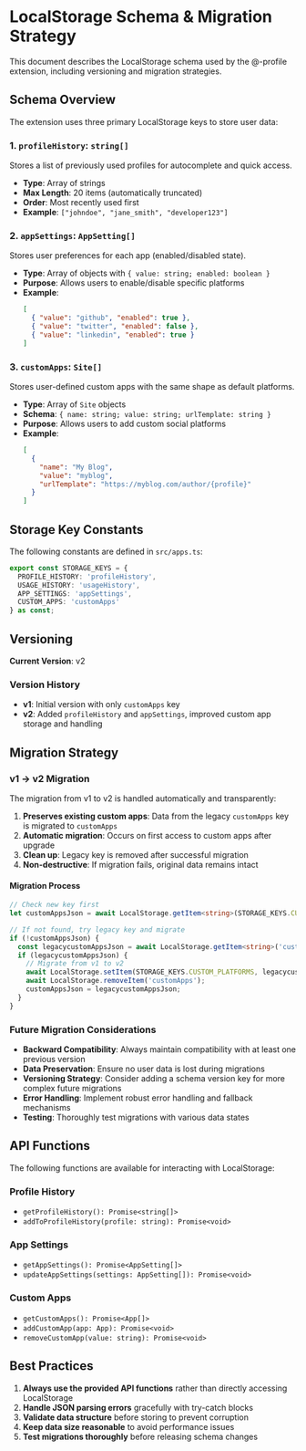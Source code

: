 # LocalStorage Schema & Migration Strategy

This document describes the LocalStorage schema used by the @-profile extension, including versioning and migration strategies.

## Schema Overview

The extension uses three primary LocalStorage keys to store user data:

### 1. `profileHistory`: `string[]`
Stores a list of previously used profiles for autocomplete and quick access.

- **Type**: Array of strings
- **Max Length**: 20 items (automatically truncated)
- **Order**: Most recently used first
- **Example**: `["johndoe", "jane_smith", "developer123"]`

### 2. `appSettings`: `AppSetting[]`
Stores user preferences for each app (enabled/disabled state).

- **Type**: Array of objects with `{ value: string; enabled: boolean }`
- **Purpose**: Allows users to enable/disable specific platforms
- **Example**:
  ```json
  [
    { "value": "github", "enabled": true },
    { "value": "twitter", "enabled": false },
    { "value": "linkedin", "enabled": true }
  ]
  ```

### 3. `customApps`: `Site[]`
Stores user-defined custom apps with the same shape as default platforms.

- **Type**: Array of `Site` objects
- **Schema**: `{ name: string; value: string; urlTemplate: string }`
- **Purpose**: Allows users to add custom social platforms
- **Example**:
  ```json
  [
    {
      "name": "My Blog",
      "value": "myblog",
      "urlTemplate": "https://myblog.com/author/{profile}"
    }
  ]
  ```

## Storage Key Constants

The following constants are defined in `src/apps.ts`:

```typescript
export const STORAGE_KEYS = {
  PROFILE_HISTORY: 'profileHistory',
  USAGE_HISTORY: 'usageHistory',
  APP_SETTINGS: 'appSettings',
  CUSTOM_APPS: 'customApps'
} as const;
```

## Versioning

**Current Version**: v2

### Version History

- **v1**: Initial version with only `customApps` key
- **v2**: Added `profileHistory` and `appSettings`, improved custom app storage and handling

## Migration Strategy

### v1 → v2 Migration

The migration from v1 to v2 is handled automatically and transparently:

1. **Preserves existing custom apps**: Data from the legacy `customApps` key is migrated to `customApps`
2. **Automatic migration**: Occurs on first access to custom apps after upgrade
3. **Clean up**: Legacy key is removed after successful migration
4. **Non-destructive**: If migration fails, original data remains intact

#### Migration Process

```typescript
// Check new key first
let customAppsJson = await LocalStorage.getItem<string>(STORAGE_KEYS.CUSTOM_PLATFORMS);

// If not found, try legacy key and migrate
if (!customAppsJson) {
  const legacycustomAppsJson = await LocalStorage.getItem<string>('customApps');
  if (legacycustomAppsJson) {
    // Migrate from v1 to v2
    await LocalStorage.setItem(STORAGE_KEYS.CUSTOM_PLATFORMS, legacycustomAppsJson);
    await LocalStorage.removeItem('customApps');
    customAppsJson = legacycustomAppsJson;
  }
}
```

### Future Migration Considerations

- **Backward Compatibility**: Always maintain compatibility with at least one previous version
- **Data Preservation**: Ensure no user data is lost during migrations
- **Versioning Strategy**: Consider adding a schema version key for more complex future migrations
- **Error Handling**: Implement robust error handling and fallback mechanisms
- **Testing**: Thoroughly test migrations with various data states

## API Functions

The following functions are available for interacting with LocalStorage:

### Profile History
- `getProfileHistory(): Promise<string[]>`
- `addToProfileHistory(profile: string): Promise<void>`

### App Settings
- `getAppSettings(): Promise<AppSetting[]>`
- `updateAppSettings(settings: AppSetting[]): Promise<void>`

### Custom Apps
- `getCustomApps(): Promise<App[]>`
- `addCustomApp(app: App): Promise<void>`
- `removeCustomApp(value: string): Promise<void>`

## Best Practices

1. **Always use the provided API functions** rather than directly accessing LocalStorage
2. **Handle JSON parsing errors** gracefully with try-catch blocks
3. **Validate data structure** before storing to prevent corruption
4. **Keep data size reasonable** to avoid performance issues
5. **Test migrations thoroughly** before releasing schema changes
